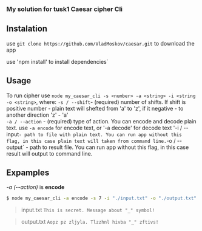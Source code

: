### My solution for tusk1 Caesar cipher Cli

## Instalation

use `git clone https://github.com/VladMoskov/caesar.git` to download the app

use 'npm install' to install dependencies` 



## Usage

To run cipher use `node my_caesar_cli -s <number> -a <string> -i <string -o <string>`, 
where: 
  `-s / --shift`- (required)  number of shifts. If shift is positive number - plain text will shefted from 'a' to 'z', if it negative - to another direction 'z' - 'a'  
  `-a / --action` - (required)  type of action. You can encode and decode plain text. use `-a encode` for encode text, or '-a decode' for decode text
  '-i / --input` - path to file with plain text. You can run app without this flag, in this case plain text will taken from command line.
  `-o / --output` - path to result file. You can run app without this flag, in this case result will output to command line.
  
  
  
## Expamples

_-a (--action)_ is **encode**

```bash
$ node my_caesar_cli -a encode -s 7 -i "./input.txt" -o "./output.txt"
```
> input.txt
> `This is secret. Message about "_" symbol!`

> output.txt
> `Aopz pz zljyla. Tlzzhnl hivba "_" zftivs!`

